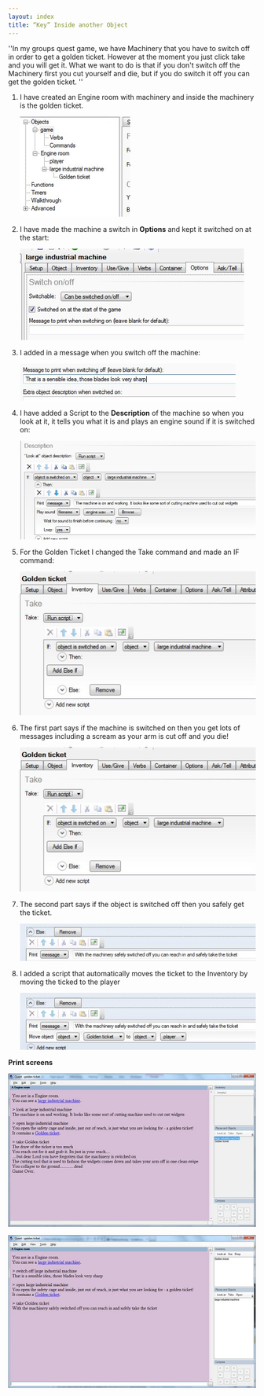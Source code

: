 ```yaml
---
layout: index
title: “Key” Inside another Object
---
```



''In my groups quest game, we have Machinery that you have to switch off in order to get a golden ticket. However at the moment you just click take and you will get it. What we want to do is that if you don't switch off the Machinery first you cut yourself and die, but if you do switch it off you can get the golden ticket. ''
     

1. I have created an Engine room with machinery and inside the machinery is the golden ticket.

     ![](hskeyinside1.jpg)

2. I have made the machine a switch in **Options** and kept it switched on at the start:

     ![](hskeyinside2.jpg)

3. I added in a message when you switch off the machine:

     ![](hskeyinside3.jpg)

4. I have added a Script to the **Description** of the machine so when you look at it, it tells you what it is and plays an engine sound if it is switched on:

     ![](hskeyinside4.jpg)

5. For the Golden Ticket I changed the Take command and made an IF command:

     ![](hskeyinside5.jpg)

6. The first part says if the machine is switched on then you get lots of messages including a scream as your arm is cut off and you die!

     ![](hskeyinside5.jpg)

7. The second part says if the object is switched off then you safely get the ticket.

     ![](hskeyinside7.jpg)

8. I added a script that automatically moves the ticket to the Inventory by moving the ticked to the player

     ![](hskeyinside8.jpg)

**Print screens**

![](hskeyinside9.jpg)

![](hskeyinside10.jpg)
